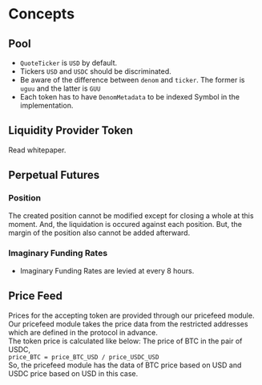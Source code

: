 # Concepts

## Pool

- `QuoteTicker` is `USD` by default.
- Tickers `USD` and `USDC` should be discriminated.
- Be aware of the difference between `denom` and `ticker`. The former is `uguu` and the latter is `GUU`
- Each token has to have `DenomMetadata` to be indexed Symbol in the implementation.

## Liquidity Provider Token

Read whitepaper.

## Perpetual Futures

### Position

The created position cannot be modified except for closing a whole at this moment. And, the liquidation is occured against each position. But, the margin of the position also cannot be added afterward.

### Imaginary Funding Rates

- Imaginary Funding Rates are levied at every 8 hours.

## Price Feed

Prices for the accepting token are provided through our pricefeed module.   
Our pricefeed module takes the price data from the restricted addresses which are defined in the protocol in advance.   
The token price is calculated like below:
  The price of BTC in the pair of USDC,   
  `price_BTC = price_BTC_USD / price_USDC_USD`   
So, the pricefeed module has the data of BTC price based on USD and USDC price based on USD in this case.
